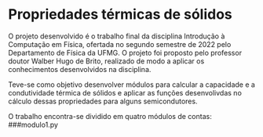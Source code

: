 # Propriedades térmicas de sólidos

  O projeto desenvolvido é o trabalho final da disciplina Introdução à Computação em Física, ofertada no segundo semestre de 2022 pelo Departamento de Física da UFMG. O projeto foi proposto pelo professor doutor Walber Hugo de Brito, realizado de modo a aplicar os conhecimentos desenvolvidos na disciplina.

  Teve-se como objetivo desenvolver módulos para calcular a capacidade e a condutividade térmica de sólidos e aplicar as funções desenvolivdas no cálculo dessas propriedades para alguns semicondutores.

  O trabalho encontra-se dividido em quatro módulos de contas:
  ###modulo1.py
